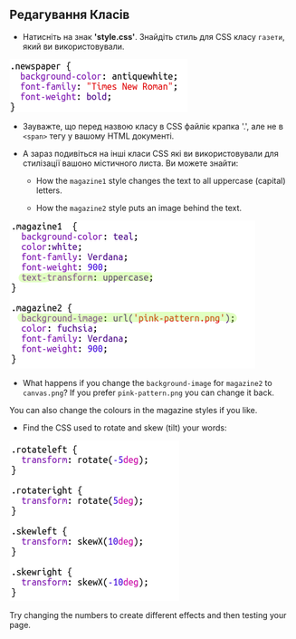 ## Редагування Класів

+ Натисніть на знак **'style.css'**. Знайдіть стиль для CSS класу `газети`, який ви використовували.

![screenshot](images/letter-newspaper.png)

+ Зауважте, що перед назвою класу в CSS файліє крапка '.', але не в `<span>` тегу у вашому HTML документі.

+ А зараз подивіться на інші класи CSS які ви використовували для стилізації вашоно містичного листа. Ви можете знайти:
    
    + How the `magazine1` style changes the text to all uppercase (capital) letters.
    
    + How the `magazine2` style puts an image behind the text.

![screenshot](images/letter-magazines.png)

+ What happens if you change the `background-image` for `magazine2` to `canvas.png`? If you prefer `pink-pattern.png` you can change it back. 

You can also change the colours in the magazine styles if you like.

+ Find the CSS used to rotate and skew (tilt) your words:

![screenshot](images/letter-rotate-skew.png)

Try changing the numbers to create different effects and then testing your page.